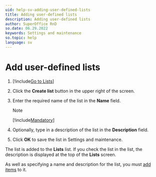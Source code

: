 ```yaml
---
uid: help-sv-adding-user-defined-lists
title: Adding user-defined lists
description: Adding user-defined lists
author: SuperOffice RnD
so.date: 06.29.2022
keywords: Settings and maintenance
so.topic: help
language: sv
---
```


# Add user-defined lists

1. [!include[Go to Lists](includes/goto-lists.md)]

2. Click the **Create list** button in the upper right of the screen.

3. Enter the required name of the list in the **Name** field.

    > [!NOTE]
    > [!include[Mandatory](includes/note-mandatory-field.md)]

4. Optionally, type in a description of the list in the **Description** field.

5. Click **OK** to save the list in Settings and maintenance.

The list is added to the **Lists** list. If you check the list in the list, the description is displayed at the top of the **Lists** screen.

As well as specifying a name and description for the list, you must [add items][1] to it.

<!-- Referenced links -->
[1]: adding-items.md

<!-- Referenced images -->
